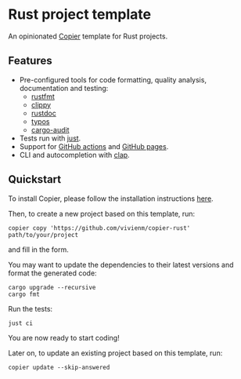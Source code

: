 # Rust project template

An opinionated [Copier](https://copier.readthedocs.io/en/stable/) template for Rust projects.

## Features

* Pre-configured tools for code formatting, quality analysis, documentation and testing:
  * [rustfmt](https://rust-lang.github.io/rustfmt/)
  * [clippy](https://doc.rust-lang.org/nightly/clippy/)
  * [rustdoc](https://doc.rust-lang.org/rustdoc/)
  * [typos](https://github.com/crate-ci/typos)
  * [cargo-audit](https://github.com/RustSec/rustsec/tree/main/cargo-audit)
* Tests run with [just](https://github.com/casey/just).
* Support for [GitHub actions](https://github.com/features/actions) and [GitHub pages](https://pages.github.com/).
* CLI and autocompletion with [clap](https://github.com/clap-rs/clap).

## Quickstart

To install Copier, please follow the installation instructions [here](https://copier.readthedocs.io/en/stable/#installation).

Then, to create a new project based on this template, run:

```shell
copier copy 'https://github.com/vivienm/copier-rust' path/to/your/project
```

and fill in the form.

You may want to update the dependencies to their latest versions and format the generated code:

```shell
cargo upgrade --recursive
cargo fmt
```

Run the tests:

```shell
just ci
```

You are now ready to start coding!

Later on, to update an existing project based on this template, run:

```shell
copier update --skip-answered
```
